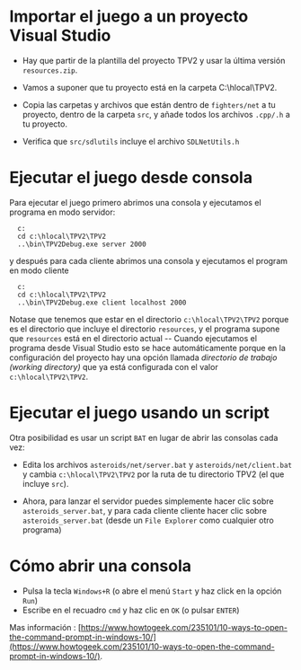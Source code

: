 
# Importar el juego a un proyecto Visual Studio

- Hay que partir de la plantilla del proyecto TPV2 y usar la última versión ``resources.zip``.

- Vamos a suponer que tu proyecto está en la carpeta C:\hlocal\TPV2.

- Copia las carpetas y archivos que están dentro de ``fighters/net`` a tu proyecto, dentro de la carpeta ``src``, y añade todos los archivos ``.cpp/.h`` a tu proyecto.

- Verifica que ``src/sdlutils`` incluye el archivo ``SDLNetUtils.h``


# Ejecutar el juego desde consola

Para ejecutar el juego primero abrimos una consola y ejecutamos el programa en modo servidor:


```
  c:
  cd c:\hlocal\TPV2\TPV2
  ..\bin\TPV2Debug.exe server 2000
```

y después para cada cliente abrimos una consola y ejecutamos el program en modo cliente


```
  c:
  cd c:\hlocal\TPV2\TPV2
  ..\bin\TPV2Debug.exe client localhost 2000
```

Notase que tenemos que estar en el directorio ``c:\hlocal\TPV2\TPV2`` porque es el directorio que incluye el directorio ``resources``, y el programa supone que ``resources`` está en el directorio actual -- Cuando ejecutamos el programa desde Visual Studio esto se hace automáticamente porque en la configuración del proyecto hay una opción llamada *directorio de trabajo (working directory)* que ya está configurada con el valor ``c:\hlocal\TPV2\TPV2``.

# Ejecutar el juego usando un script


Otra posibilidad es usar un script ``BAT`` en lugar de abrir las consolas cada vez:

- Edita los archivos ``asteroids/net/server.bat`` y ``asteroids/net/client.bat`` y cambia ``c:\hlocal\TPV2\TPV2`` por la ruta de tu directorio TPV2 (el que incluye ``src``).

- Ahora, para lanzar el servidor puedes simplemente hacer clic sobre ``asteroids_server.bat``, y para cada cliente cliente hacer clic sobre ``asteroids_server.bat`` (desde un ``File Explorer`` como cualquier otro programa)



# Cómo abrir una consola

- Pulsa la tecla ``Windows+R`` (o abre el menú ``Start`` y haz click en la opción ``Run``)
- Escribe en el recuadro ``cmd`` y haz clic en ``OK`` (o pulsar ``ENTER``)  


Mas información : [https://www.howtogeek.com/235101/10-ways-to-open-the-command-prompt-in-windows-10/](https://www.howtogeek.com/235101/10-ways-to-open-the-command-prompt-in-windows-10/).

